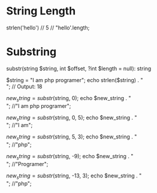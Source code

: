 # String Length

strlen('hello') // 5 // "hello'.length;

# Substring
   
substr(string $string, int $offset, ?int $length = null): string

$string = "I am php programer";
echo strlen($string) . " <br>"; // Output: 18

$new_string = substr($string, 0);
echo $new_string . "<br>"; //"I am php programer";

$new_string = substr($string, 0, 5);
echo $new_string . "<br>"; //"I am";

$new_string = substr($string, 5, 3);
echo $new_string . "<br>"; //"php";

$new_string = substr($string, -9);
echo $new_string . "<br>"; //"Programer";

$new_string = substr($string, -13, 3);
echo $new_string . "<br>"; //"php";
